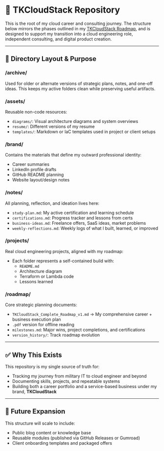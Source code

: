 # 📁 TKCloudStack Repository

This is the root of my cloud career and consulting journey. The structure below mirrors the phases outlined in my [TKCloudStack Roadmap](./roadmap/TKCloudStack_Complete_Roadmap_v1.md), and is designed to support my transition into a cloud engineering role, independent consulting, and digital product creation.

---

## 🧭 Directory Layout & Purpose

### /archive/
Used for older or alternate versions of strategic plans, notes, and one-off ideas. This keeps my active folders clean while preserving useful artifacts.

### /assets/
Reusable non-code resources:
- `diagrams/`: Visual architecture diagrams and system overviews
- `resume/`: Different versions of my resume
- `templates/`: Markdown or IaC templates used in project or client setups

### /brand/
Contains the materials that define my outward professional identity:
- Career summaries
- LinkedIn profile drafts
- GitHub README planning
- Website layout/design notes

### /notes/
All planning, reflection, and ideation lives here:
- `study-plan.md`: My active certification and learning schedule
- `certifications.md`: Progress tracker and lessons from certs
- `business-ideas.md`: Freelance offers, SaaS ideas, market problems
- `weekly-reflections.md`: Weekly logs of what I built, learned, or improved

### /projects/
Real cloud engineering projects, aligned with my roadmap:
- Each folder represents a self-contained build with:
  - `README.md`
  - Architecture diagram
  - Terraform or Lambda code
  - Lessons learned

### /roadmap/
Core strategic planning documents:
- `TKCloudStack_Complete_Roadmap_v1.md` → My comprehensive career + business execution plan
- `.pdf` version for offline reading
- `milestones.md`: Major wins, project completions, and certifications
- `version_history/`: Track roadmap evolution

---

## ✅ Why This Exists

This repository is my single source of truth for:
- Tracking my journey from military IT to cloud engineer and beyond
- Documenting skills, projects, and repeatable systems
- Building both a career portfolio and a service-based business under my brand, **TKCloudStack**

---

## 🧠 Future Expansion

This structure will scale to include:
- Public blog content or knowledge base
- Reusable modules (published via GitHub Releases or Gumroad)
- Client onboarding templates and packaged offers


